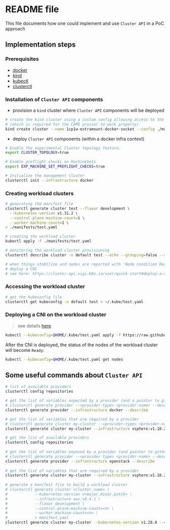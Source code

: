 # README file

This file documents how one could implement and use `Cluster API` in a PoC approach

## Implementation steps

### Prerequisites

* [docker](https://docs.docker.com/engine/install/ubuntu/)
* [kind](https://kind.sigs.k8s.io/docs/user/quick-start/#installation)
* [kubectl](https://kubernetes.io/docs/tasks/tools/install-kubectl-linux/#install-kubectl-on-linux)
* [clusterctl](https://release-0-3.cluster-api.sigs.k8s.io/user/quick-start#install-clusterctl)

### Installation of `Cluster API` components

* provision a `kind` cluster where `Cluster API` components will be deployed
```bash
# create the kind cluster using a custom config allowing access to the Docker socket
# (which is required for the CAPD provier to work properly)
kind create cluster --name 1cp1w-extramount-docker-socket --config ./manifests/1cp1w-extramount-docker-socket.yaml --kubeconfig $HOME/.kube/1cp1w-extramount-docker-socket.yaml
```

* deploy `Cluster API` components (within a docker infra context)
```bash
# Enable the experimental Cluster topology feature.
export CLUSTER_TOPOLOGY=true

# Enable preflight checks on MachineSets
export EXP_MACHINE_SET_PREFLIGHT_CHECKS=true

# Initialize the management cluster
clusterctl init --infrastructure docker
```

### Creating workload clusters

```bash
# generating the manifest file
clusterctl generate cluster test --flavor development \
  --kubernetes-version v1.31.2 \
  --control-plane-machine-count=1 \
  --worker-machine-count=1 \
> ./manifests/test.yaml

# creating the workload cluster
kubectl apply -f ./manifests/test.yaml

# monitoring the workload cluster provisioning
clusterctl describe cluster -n default test --echo --grouping=false --show-conditions=all

# when things stabilize and nodes are reported with 'Node condition Ready is False'
# deploy a CNI
# see here: https://cluster-api.sigs.k8s.io/user/quick-start#deploy-a-cni-solution
```

### Accessing the workload cluster

```bash
# get the kubeconfig file
clusterctl get kubeconfig -n default test > ~/.kube/test.yaml
```

### Deploying a CNI on the workload cluster

> see details [here](https://cluster-api.sigs.k8s.io/user/quick-start#deploy-a-cni-solution)

```bash
kubectl --kubeconfig=$HOME/.kube/test.yaml apply -f https://raw.githubusercontent.com/projectcalico/calico/v3.26.1/manifests/calico.yaml
```

After the CNI is deployed, the status of the nodes of the workload cluster will become `Ready`:  

```bash
kubectl --kubeconfig=$HOME/.kube/test.yaml get nodes
```

## Some useful commands about `Cluster API`

```bash
# list of available providers
clusterctl config repositories

# get the list of variables expected by a provider (and a pointer to github repo)
# clusterctl generate provider --<provider-type> <provider-name> --describe
clusterctl generate provider --infrastructure docker --describe

# get the list of variables that are required by a provider
# clusterctl generate cluster my-cluster --<provider-type> <provider-name> --list-variables
clusterctl generate cluster my-cluster --infrastructure vsphere:v1.10.2 --list-variables

# get the list of available providers
clusterctl config repositories
 
# get the list of variables exposed by a provider (and pointer to github repo)
# clusterctl generate provider --<provider-type> <provider-name> --describe
clusterctl generate provider --infrastructure openstack --describe
 
# get the list of variables that are required by a provider
clusterctl generate cluster my-cluster --infrastructure vsphere:v1.10.2 --list-variables
 
# generate a manifest file to build a workload cluster
# clusterctl generate cluster <cluster_name> \
#            --kubernetes-version v<major.minor.patch> \
#            --infrastructure aws:v0.4.1 \
#            --flavor development \
#            --control-plane-machine-count=<n> \
#            --worker-machine-count=<n> \
#            > manifest.yaml
clusterctl generate cluster my-cluster --kubernetes-version v1.28.0 --control-plane-machine-count=3 --worker-machine-count=3 > my-cluster.yaml
```